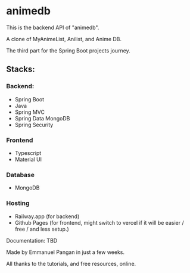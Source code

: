 # animedb

This is the backend API of "animedb".

A clone of MyAnimeList, Anilist, and Anime DB.

The third part for the Spring Boot projects journey.

## Stacks:

### Backend:
- Spring Boot
- Java
- Spring MVC
- Spring Data MongoDB
- Spring Security

### Frontend
 - Typescript
 - Material UI

### Database
- MongoDB

### Hosting
- Railway.app (for backend) 
- Github Pages (for frontend, might switch to vercel if it will be easier / free / and less setup.)

Documentation: TBD

Made by Emmanuel Pangan in just a few weeks.

All thanks to the tutorials, and free resources, online.
